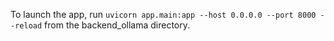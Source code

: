 To launch the app, run `uvicorn app.main:app --host 0.0.0.0 --port 8000 --reload` from the backend_ollama directory.
